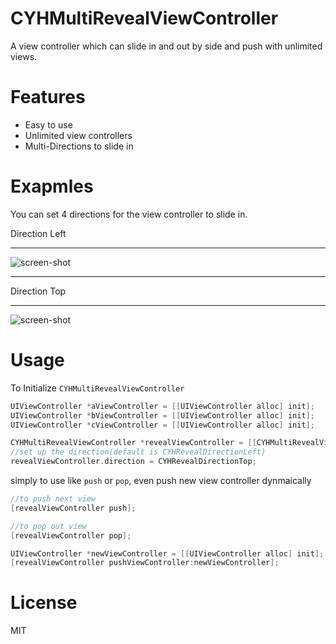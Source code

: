 CYHMultiRevealViewController
============================

A view controller which can slide in and out by side and push with unlimited views.

Features
============================

- Easy to use
- Unlimited view controllers
- Multi-Directions to slide in

Exapmles
============================
You can set 4 directions for the view controller to slide in.

Direction Left

---
![screen-shot](https://rawgithub.com/yuhua-chen/CYHMultiRevealViewController/master/README/screen-shot-left.gif)

----------------------------

Direction Top

---
![screen-shot](https://rawgithub.com/yuhua-chen/CYHMultiRevealViewController/master/README/screen-shot-top.gif)

Usage
============================
To Initialize `CYHMultiRevealViewController`
```objective-c
UIViewController *aViewController = [[UIViewController alloc] init];
UIViewController *bViewController = [[UIViewController alloc] init];
UIViewController *cViewController = [[UIViewController alloc] init];

CYHMultiRevealViewController *revealViewController = [[CYHMultiRevealViewController alloc] initWithView:self.view andViewControllers:@[aViewController,bViewController,cViewController]];
//set up the direction(default is CYHRevealDirectionLeft)
revealViewController.direction = CYHRevealDirectionTop;
```
simply to use like `push` or `pop`, even push new view controller dynmaically
```objective-c
//to push next view
[revealViewController push];

//to pop out view
[revealViewController pop];

UIViewController *newViewController = [[UIViewController alloc] init];
[revealViewController pushViewController:newViewController];

```

License
============================
MIT